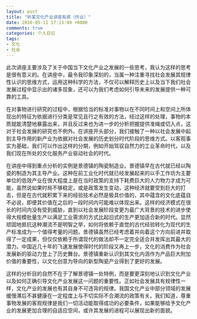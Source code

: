```yaml
---
layout: post
title: "听某文化产业讲座有感（作业）"
date: 2016-05-11 17:13:49 +0800
comments: true
categories: 个人日记
tags:
- 文化
- 社会
---
```

此次讲座主要涉及了关于中国当下文化产业之发展的一些思考，我认为这样的思考是很有意义的。在讲座中，最令我印象深刻的，当属一种注重寻找社会发展其规律性认识的思维方式，运用这种科学的方法，不仅可以解释历史上以及当下我们社会发展过程中显示出的诸多现象，还可以为我们考虑如何引导未来的发展提供一种可靠的工具。<!--more-->

在对事物进行研究的过程中，根据恰当的标准对事物以在不同时间上和空间上所体现出的特征为依据进行分类是常见且行之有效的方法，经过这样的处理，事物的本质就能清楚地暴露出来，并且反过来也为进一步的分析把握提供准绳或切入点，这对于社会发展的研究也不例外。在讲座开头部分，我们接触了一种以社会发展中起到主导作用的新产业为依据对社会发展的历史划分时代阶段的思维方式。以客观事实为基础，我们可以作出这样的分期，例如开始驾驭自然力的工业革命时代，以及我们现在所处的文化服务产业驱动社会的时代。

在讲座中得到重点分析的实例是景德镇的陶瓷制造业。景德镇早在古代就已经以陶瓷的制造为其主导产业。这种在前工业化时代就已经发展起来的以手工作坊为主要单位的低效产业在很大程度上是在当时政策的支持下耗费巨大的人力物力才成为可能，虽然说如果时局不够稳定，或是政策发生变动，这种经济就要受到巨大的打击，但是在古代就积累下来的经验技术必然是极具价值的，其中蕴含的文化底蕴自不必说，即便其价值在之后的一段时间内可能难以体现出来。这样的经济模式在很长的时间内没有受到威胁，直到以社会发展阶段变更为最广大背景的技术的进步使得大规模批量生产以满足工业需求的方式比起旧式的生产更加适合新的时代。显然顽固地抵抗这种潮流不是明智之举，如何将依赖于直觉的古代经验转化为现代的生产标准成为一个值得考量的问题。景德镇虽然已经考虑着并向着这个方向前进并取得了一定成果，但仅仅依赖于所谓现代的做法却不一定完全适合并发挥出其最大的潜力。中国近几十年的飞速发展使得时代的阶段又再上一步，文化的消费作为社会发展新的驱动力登上了历史舞台。景德镇重新认识到其文化内涵作为产品巨大附加价值的重要性，以文化创意为导向的新型陶瓷产业得到了更好的发展。

这样的分析目的自然不在于了解景德镇一处特例，而是要更深刻地认识到文化产业以及如何正确引导文化产业发展这一问题的重要性。正如社会发展具有规律性一样，文化产业的发展也有其自身不可违背的规律。我国文化产业中部分领域的发展缓慢滞后不甚健康在一定程度上与不切实际不合潮流的政策有关。我们知道，尊重事物发展的客观规律是我们一切活动能取得成功的必要条件，如果能够给予文化产业的发展更加合理的自适应空间，或许其发展的进程可以展现出新的面貌。
